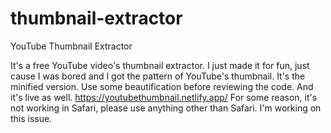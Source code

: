 # thumbnail-extractor
YouTube Thumbnail Extractor

It's a free YouTube video's thumbnail extractor. I just made it for fun, just cause I was bored and I got the pattern of YouTube's thumbnail.
It's the minified version. Use some beautification before reviewing the code. And it's live as well. https://youtubethumbnail.netlify.app/
For some reason, it's not working in Safari, please use anything other than Safari. I'm working on this issue.

